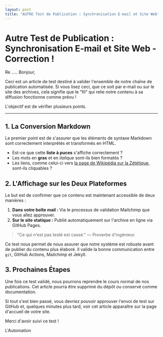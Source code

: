 ```yaml
---
layout: post
title: "AUTRE Test de Publication : Synchronisation E-mail et Site Web"
---
```


# Autre Test de Publication : Synchronisation E-mail et Site Web - Correction !

Re ..... Bonjour,

Ceci est un article de test destiné à valider l'ensemble de notre chaîne de publication automatisée. Si vous lisez ceci, que ce soit par e-mail ou sur le site des archives, cela signifie que le "fil" qui relie notre contenu à sa diffusion fonctionne comme prévu !

L'objectif est de vérifier plusieurs points.

---

## 1. La Conversion Markdown

Le premier point est de s'assurer que les éléments de syntaxe Markdown sont correctement interprétés et transformés en HTML.

* Est-ce que cette **liste à puces** s'affiche correctement ?
* Les mots en **gras** et en *italique* sont-ils bien formatés ?
* Les liens, comme celui-ci vers [la page de Wikipédia sur la Zététique](https://fr.wikipedia.org/wiki/Z%C3%A9t%C3%A9tique), sont-ils cliquables ?

## 2. L'Affichage sur les Deux Plateformes

Le but est de confirmer que ce contenu est maintenant accessible de deux manières :
1.  **Dans votre boîte mail :** Via le processus de validation Mailchimp que vous allez approuver.
2.  **Sur le site statique :** Publié automatiquement sur l'archive en ligne via GitHub Pages.

> "Ce qui n'est pas testé est cassé."
> — Proverbe d'ingénieur.

Ce test nous permet de nous assurer que notre système est robuste avant de publier du contenu plus élaboré. Il valide la bonne communication entre `git`, GitHub Actions, Mailchimp et Jekyll.

## 3. Prochaines Étapes

Une fois ce test validé, nous pourrons reprendre le cours normal de nos publications. Cet article pourra être supprimé du dépôt ou conservé comme documentation.

Si tout s'est bien passé, vous devriez pouvoir approuver l'envoi de test sur GitHub et, quelques minutes plus tard, voir cet article apparaître sur la page d'accueil de votre site.

Merci d'avoir suivi ce test !

L'Automation

